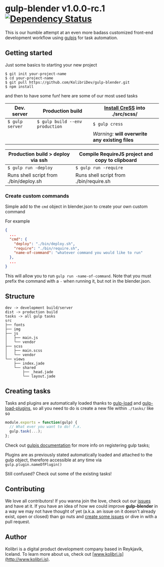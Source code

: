 # gulp-blender v1.0.0-rc.1 [![Dependency Status](https://gemnasium.com/kolibridev/gulp-blender.png)](https://gemnasium.com/kolibridev/gulp-blender)

This is our humble attempt at an even more badass customized front-end development workflow using [gulpjs](http://gulpjs.com) for task automation.

## Getting started

Just some basics to starting your new project

```shell
$ git init your-project-name
$ cd your-project-name
$ git pull https://github.com/KolibriDev/gulp-blender.git
$ npm install
```

and then to have some fun! here are some of our most used tasks

| Dev. server     | Production build | [Install CreSS](https://github.com/kolibridev/Cress) into ./src/scss/ |
| --------------- | ---------------- | ------------------- |
| `$ gulp server` | `$ gulp build --env production` | `$ gulp cress` |
| | | *Warning:* **will overwrite any existing files** | |

| Production build > deploy via ssh  | Compile RequireJS project and copy to clipboard |
| --------------- | ---------------- |
| `$ gulp run -deploy` | `$ gulp run -require` |
| Runs shell script from ./bin/deploy.sh | Runs shell script from ./bin/require.sh |

### Create custom commands

Simple add to the `cmd` object in blender.json to create your own custom command

For example
```json
{
  ...
  "cmd": {
    "deploy": "./bin/deploy.sh",
    "require": "./bin/require.sh",
    "name-of-command": "whatever command you would like to run"
  },
  ...
}
```
This will allow you to run `gulp run -name-of-command`. Note that you must prefix the command with a `-` when running it, but not in the blender.json.

## Structure

```
dev -> development build/server
dist -> production build
tasks -> all gulp tasks
src
├── fonts
├── img
├── js
│   ├── main.js
│   └── vendor
├── scss
│   ├── main.scss
│   └── vendor
└── views
    ├── index.jade
    └── shared
        ├── _head.jade
        └── layout.jade
```

## Creating tasks

Tasks and plugins are automatically loaded thanks to [gulp-load](https://github.com/popomore/gulp-load) and [gulp-load-plugins](https://github.com/jackfranklin/gulp-load-plugins), so all you need to do is create a new file within `./tasks/` like so

```javascript
module.exports = function(gulp) {
  // What ever you want to do! f.x.
  gulp.task(...);
};
```

Check out [gulpjs documentation](https://github.com/gulpjs/gulp/blob/master/docs/API.md#gulptaskname-deps-fn) for more info on registering gulp tasks;

Plugins are as previously stated automatically loaded and attached to the gulp object, therefore accessible at any time via `gulp.plugin.nameOfPlugin()`

Still confused? Check out some of the existing tasks!

## Contributing

We love all contributors! If you wanna join the love, check out our [issues](https://github.com/kolibridev/gulp-blender/issues) and have at it. If you have an idea of how we could improve **gulp-blender** in a way we may not have thought of yet (a.k.a. an issue on it doesn't already exist, open or closed) than go nuts and [create some issues](https://github.com/kolibridev/gulp-blender/issues/new) or dive in with a pull request.


## Author

Kolibri is a digital product development company based in Reykjavík, Iceland. To learn more about us, check out [www.kolibri.is](http://www.kolibri.is).
